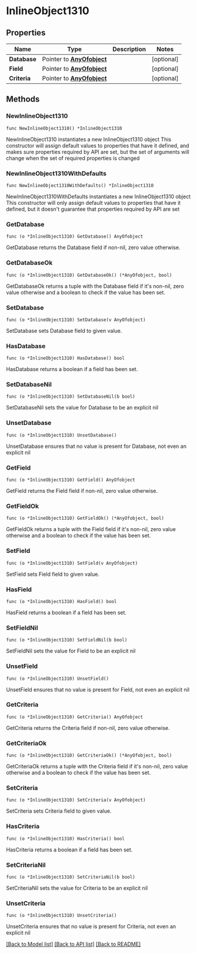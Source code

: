 # InlineObject1310

## Properties

Name | Type | Description | Notes
------------ | ------------- | ------------- | -------------
**Database** | Pointer to [**AnyOfobject**](anyOf&lt;object&gt;.md) |  | [optional] 
**Field** | Pointer to [**AnyOfobject**](anyOf&lt;object&gt;.md) |  | [optional] 
**Criteria** | Pointer to [**AnyOfobject**](anyOf&lt;object&gt;.md) |  | [optional] 

## Methods

### NewInlineObject1310

`func NewInlineObject1310() *InlineObject1310`

NewInlineObject1310 instantiates a new InlineObject1310 object
This constructor will assign default values to properties that have it defined,
and makes sure properties required by API are set, but the set of arguments
will change when the set of required properties is changed

### NewInlineObject1310WithDefaults

`func NewInlineObject1310WithDefaults() *InlineObject1310`

NewInlineObject1310WithDefaults instantiates a new InlineObject1310 object
This constructor will only assign default values to properties that have it defined,
but it doesn't guarantee that properties required by API are set

### GetDatabase

`func (o *InlineObject1310) GetDatabase() AnyOfobject`

GetDatabase returns the Database field if non-nil, zero value otherwise.

### GetDatabaseOk

`func (o *InlineObject1310) GetDatabaseOk() (*AnyOfobject, bool)`

GetDatabaseOk returns a tuple with the Database field if it's non-nil, zero value otherwise
and a boolean to check if the value has been set.

### SetDatabase

`func (o *InlineObject1310) SetDatabase(v AnyOfobject)`

SetDatabase sets Database field to given value.

### HasDatabase

`func (o *InlineObject1310) HasDatabase() bool`

HasDatabase returns a boolean if a field has been set.

### SetDatabaseNil

`func (o *InlineObject1310) SetDatabaseNil(b bool)`

 SetDatabaseNil sets the value for Database to be an explicit nil

### UnsetDatabase
`func (o *InlineObject1310) UnsetDatabase()`

UnsetDatabase ensures that no value is present for Database, not even an explicit nil
### GetField

`func (o *InlineObject1310) GetField() AnyOfobject`

GetField returns the Field field if non-nil, zero value otherwise.

### GetFieldOk

`func (o *InlineObject1310) GetFieldOk() (*AnyOfobject, bool)`

GetFieldOk returns a tuple with the Field field if it's non-nil, zero value otherwise
and a boolean to check if the value has been set.

### SetField

`func (o *InlineObject1310) SetField(v AnyOfobject)`

SetField sets Field field to given value.

### HasField

`func (o *InlineObject1310) HasField() bool`

HasField returns a boolean if a field has been set.

### SetFieldNil

`func (o *InlineObject1310) SetFieldNil(b bool)`

 SetFieldNil sets the value for Field to be an explicit nil

### UnsetField
`func (o *InlineObject1310) UnsetField()`

UnsetField ensures that no value is present for Field, not even an explicit nil
### GetCriteria

`func (o *InlineObject1310) GetCriteria() AnyOfobject`

GetCriteria returns the Criteria field if non-nil, zero value otherwise.

### GetCriteriaOk

`func (o *InlineObject1310) GetCriteriaOk() (*AnyOfobject, bool)`

GetCriteriaOk returns a tuple with the Criteria field if it's non-nil, zero value otherwise
and a boolean to check if the value has been set.

### SetCriteria

`func (o *InlineObject1310) SetCriteria(v AnyOfobject)`

SetCriteria sets Criteria field to given value.

### HasCriteria

`func (o *InlineObject1310) HasCriteria() bool`

HasCriteria returns a boolean if a field has been set.

### SetCriteriaNil

`func (o *InlineObject1310) SetCriteriaNil(b bool)`

 SetCriteriaNil sets the value for Criteria to be an explicit nil

### UnsetCriteria
`func (o *InlineObject1310) UnsetCriteria()`

UnsetCriteria ensures that no value is present for Criteria, not even an explicit nil

[[Back to Model list]](../README.md#documentation-for-models) [[Back to API list]](../README.md#documentation-for-api-endpoints) [[Back to README]](../README.md)


